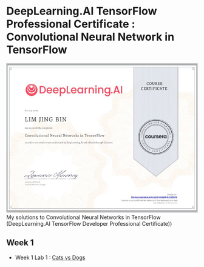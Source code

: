 # DeepLearning.AI TensorFlow Professional Certificate : Convolutional Neural Network in TensorFlow
![](https://github.com/Lim-Calculus/Convolutional-Neural-Networks-in-TensorFlow/blob/main/Certificate/Convolutional%20Neural%20Network%20in%20TensorFlow%20Completion%20Certificate%20(Lim%20Jing%20Bin)%20.JPG)
My solutions to Convolutional Neural Networks in TensorFlow (DeepLearning.AI TensorFlow Developer Professional Certificate))
## Week 1 
- Week 1 Lab 1 : [Cats vs Dogs](https://github.com/Lim-Calculus/Convolutional-Neural-Networks-in-TensorFlow/blob/main/Convolutional_Neural_Network_(DeepLearning_AI)_%5BWeek_1_Lab_1%5D.ipynb)
